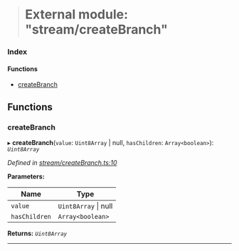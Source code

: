 > # External module: "stream/createBranch"

### Index

#### Functions

* [createBranch](_stream_createbranch_.md#createbranch)

## Functions

###  createBranch

▸ **createBranch**(`value`: `Uint8Array` | null, `hasChildren`: `Array<boolean>`): *`Uint8Array`*

*Defined in [stream/createBranch.ts:10](https://github.com/polkadot-js/common/blob/0021731/packages/trie-codec/src/stream/createBranch.ts#L10)*

**Parameters:**

Name | Type |
------ | ------ |
`value` | `Uint8Array` \| null |
`hasChildren` | `Array<boolean>` |

**Returns:** *`Uint8Array`*

___